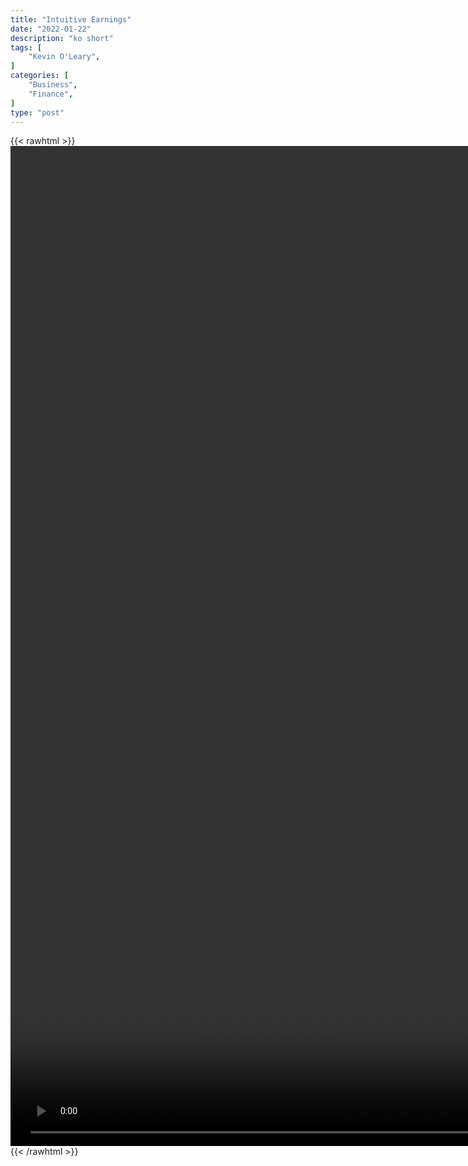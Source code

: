 ```yaml
---
title: "Intuitive Earnings"
date: "2022-01-22"
description: "ko short"
tags: [
    "Kevin O'Leary",
]
categories: [
    "Business",
    "Finance",
]
type: "post"
---
```

{{< rawhtml >}}
    <video style="height:40vh;width:auto" overflow="hidden" controls>
        <source src="https://clips.dev00ps.com/Kevin_O_Leary/intuitive_earnings.mp4" type="video/mp4"> 
    </video>
{{< /rawhtml >}}